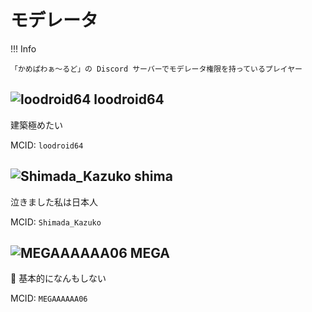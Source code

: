 # モデレータ

!!! Info

    「かめぱわぁ～るど」の Discord サーバーでモデレータ権限を持っているプレイヤー

## ![loodroid64](https://minotar.net/helm/84a4d1fd03404fdb99589d1b755b7c1a/25) loodroid64

建築極めたい

MCID: `loodroid64`

## ![Shimada_Kazuko](https://minotar.net/helm/6741666a6f4f4a278f8b2577ef7fef5a/25) shima

泣きました私は日本人

MCID: `Shimada_Kazuko`

## ![MEGAAAAAA06](https://minotar.net/helm/9e98c17e5bbb4ce4b68023dad28227b5/25) MEGA

🌋 基本的になんもしない

MCID: `MEGAAAAAA06`
